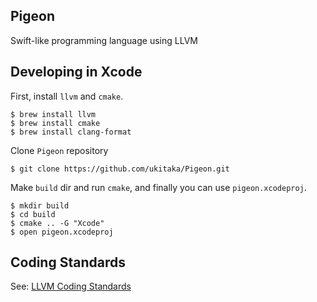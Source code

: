 ## Pigeon

Swift-like programming language using LLVM

## Developing in Xcode

First, install `llvm` and `cmake`.

```
$ brew install llvm
$ brew install cmake
$ brew install clang-format
```

Clone `Pigeon` repository

```
$ git clone https://github.com/ukitaka/Pigeon.git
```

Make `build` dir and run `cmake`, and finally you can use `pigeon.xcodeproj`.

```
$ mkdir build
$ cd build
$ cmake .. -G "Xcode"
$ open pigeon.xcodeproj
```

## Coding Standards

See: [LLVM Coding Standards](http://llvm.org/docs/CodingStandards.html#name-types-functions-variables-and-enumerators-properly)

